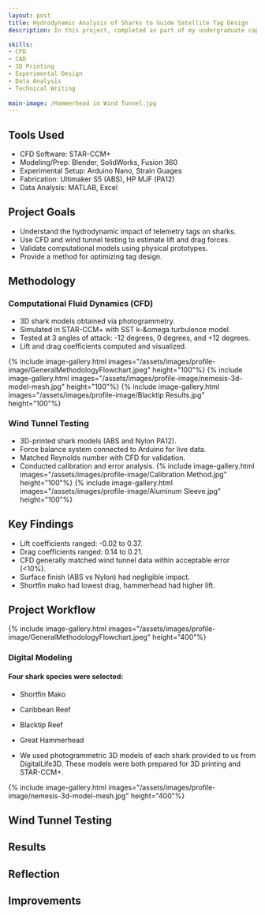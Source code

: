 ```yaml
---
layout: post
title: Hydrodynamic Analysis of Sharks to Guide Satellite Tag Design
description: In this project, completed as part of my undergraduate capstone at Oregon State University, I analyzed the hydrodynamic impact of satellite telemetry tags on sharks. Using CFD modeling and wind tunnel validation, the team and I developed a repeatable methodology to evaluate tag-induced drag and lift across different shark species.

skills: 
- CFD
- CAD
- 3D Printing
- Experimental Design
- Data Analysis
- Technical Writing
  
main-image: /Hammerhead in Wind Tunnel.jpg 
---
```


## Tools Used
- CFD Software: STAR-CCM+
- Modeling/Prep: Blender, SolidWorks, Fusion 360
- Experimental Setup: Arduino Nano, Strain Guages
- Fabrication: Ultimaker S5 (ABS), HP MJF (PA12)
- Data Analysis: MATLAB, Excel

## Project Goals
- Understand the hydrodynamic impact of telemetry tags on sharks.
- Use CFD and wind tunnel testing to estimate lift and drag forces.
- Validate computational models using physical prototypes.
- Provide a method for optimizing tag design.

## Methodology
### Computational Fluid Dynamics (CFD)
- 3D shark models obtained via photogrammetry.
- Simulated in STAR-CCM+ with SST k-&omega turbulence model.
- Tested at 3 angles of attack: -12 degrees, 0 degrees, and +12 degrees.
- Lift and drag coefficients computed and visualized.

{% include image-gallery.html images="/assets/images/profile-image/GeneralMethodologyFlowchart.jpeg" height="100"%}
{% include image-gallery.html images="/assets/images/profile-image/nemesis-3d-model-mesh.jpg" height="100"%} 
{% include image-gallery.html images="/assets/images/profile-image/Blacktip Results.jpg" height="100"%} 

### Wind Tunnel Testing
- 3D-printed shark models (ABS and Nylon PA12).
- Force balance system connected to Arduino for live data.
- Matched Reynolds number with CFD for validation.
- Conducted calibration and error analysis.
{% include image-gallery.html images="/assets/images/profile-image/Calibration Method.jpg" height="100"%}
{% include image-gallery.html images="/assets/images/profile-image/Aluminum Sleeve.jpg" height="100"%} 

## Key Findings 
- Lift coefficients ranged: -0.02 to 0.37.
- Drag coefficients ranged: 0.14 to 0.21.
- CFD generally matched wind tunnel data within acceptable error (<10%).
- Surface finish (ABS vs Nylon) had negligible impact.
- Shortfin mako had lowest drag, hammerhead had higher lift.

## Project Workflow
{% include image-gallery.html images="/assets/images/profile-image/GeneralMethodologyFlowchart.jpeg" height="400"%} 

### Digital Modeling
#### Four shark species were selected:
- Shortfin Mako
- Caribbean Reef
- Blacktip Reef
- Great Hammerhead


- We used photogrammetric 3D models of each shark provided to us from DigitalLife3D. These models were both prepared for 3D printing and STAR-CCM+.

{% include image-gallery.html images="/assets/images/profile-image/nemesis-3d-model-mesh.jpg" height="400"%} 

## Wind Tunnel Testing


## Results

## Reflection

## Improvements


